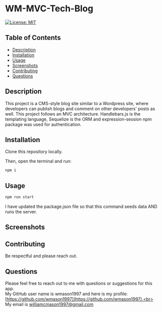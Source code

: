 # WM-MVC-Tech-Blog

  [![License: MIT](https://img.shields.io/badge/License-MIT-yellow.svg)](https://opensource.org/licenses/MIT)

## Table of Contents
* [Description](#description)
* [Installation](#installation-instructions)
* [Usage](#usage-instructions)
* [Screenshots](#screenshots)
* [Contributing](#contribution-guidelines)
* [Questions](#questions)

## Description <a name="description"></a> 
This project is a CMS-style blog site similar to a Wordpress site, where developers can publish blogs and comment on other developers' posts as well. This project follows an MVC architecture. Handlebars.js is the templating language, Sequelize is the ORM and expression-session npm package was used for authentication.

## Installation <a name="installation-instructions"></a>
Clone this repository locally.

Then, open the terminal and run:
```md
npm i
```

## Usage <a name="usage-instructions"></a>
```md
npm run start
```

I have updated the package.json file so that this command seeds data AND runs the server.

## Screenshots <a name="screenshots"></a>

## Contributing <a name="contribution-guidelines"></a>
Be respectful and please reach out.



## Questions
Please feel free to reach out to me with questions or suggestions for this app.<br>
My GitHub user name is wmason1997 and here is my profile: [https://github.com/wmason1997](https://github.com/wmason1997).<br>
My email is williamcmason1997@gmail.com